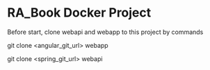 # RA_Book Docker Project

Before start, clone webapi and webapp to this project by commands

git clone <angular_git_url> webapp

git clone <spring_git_url> webapi
